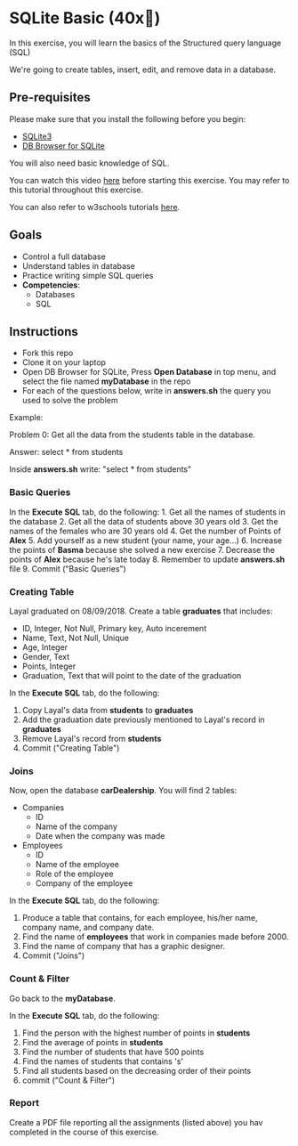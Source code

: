 # SQLite Basic (40x🔑)

In this exercise, you will learn the basics of the Structured query language \(SQL\)

We're going to create tables, insert, edit, and remove data in a database.

## Pre-requisites

Please make sure that you install the following before you begin:

* [SQLite3](https://www.sqlite.org/download.html)
* [DB Browser for SQLite](https://sqlitebrowser.org/)

You will also need basic knowledge of SQL.

You can watch this video [here](https://www.freecodecamp.org/news/quincylarson/sql-and-databases-full-course--FLkLcFzA) before starting this exercise. You may refer to this tutorial throughout this exercise.

You can also refer to w3schools tutorials [here](https://www.w3schools.com/sql/default.asp).

## Goals

* Control a full database
* Understand tables in database
* Practice writing simple SQL queries
* **Competencies**:
  * Databases
  * SQL

## Instructions

* Fork this repo
* Clone it on your laptop
* Open DB Browser for SQLite, Press **Open Database** in top menu, and select the file named **myDatabase** in the repo
* For each of the questions below, write in **answers.sh** the query you used to solve the problem

Example:

Problem 0: Get all the data from the students table in the database.

Answer: select \* from students

Inside **answers.sh** write: "select \* from students"

### Basic Queries

In the **Execute SQL** tab, do the following: 1. Get all the names of students in the database 2. Get all the data of students above 30 years old 3. Get the names of the females who are 30 years old 4. Get the number of Points of **Alex** 5. Add yourself as a new student \(your name, your age...\) 6. Increase the points of **Basma** because she solved a new exercise 7. Decrease the points of **Alex** because he's late today 8. Remember to update **answers.sh** file 9. Commit \("Basic Queries"\)

### Creating Table

Layal graduated on 08/09/2018. Create a table **graduates** that includes:

* ID, Integer, Not Null, Primary key, Auto incerement
* Name, Text, Not Null, Unique
* Age, Integer
* Gender, Text
* Points, Integer
* Graduation, Text that will point to the date of the graduation

In the **Execute SQL** tab, do the following:

1. Copy Layal's data from **students** to **graduates**
2. Add the graduation date previously mentioned to Layal's record in **graduates**
3. Remove Layal's record from **students**
4. Commit \("Creating Table"\)

### Joins

Now, open the database **carDealership**. You will find 2 tables:

* Companies
  * ID
  * Name of the company
  * Date when the company was made
* Employees
  * ID
  * Name of the employee
  * Role of the employee
  * Company of the employee

In the **Execute SQL** tab, do the following:

1. Produce a table that contains, for each employee, his/her name, company name, and company date.
2. Find the name of **employees** that work in companies made before 2000.
3. Find the name of company that has a graphic designer.
4. Commit \("Joins"\)

### Count & Filter

Go back to the **myDatabase**.

In the **Execute SQL** tab, do the following:

1. Find the person with the highest number of points in **students**
2. Find the average of points in **students**
3. Find the number of students that have 500 points
4. Find the names of students that contains 's'
5. Find all students based on the decreasing order of their points
6. commit \("Count & Filter"\)

### Report

Create a PDF file reporting all the assignments (listed above) you hav completed in the course of this exercise. 
